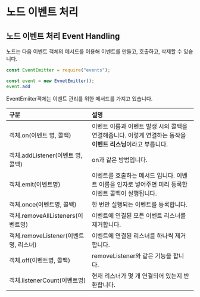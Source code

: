 # 노드 이벤트 처리

## 노드 이벤트 처리 Event Handling

 노드는 다음 이벤트 객체의 메서드를 이용해 이벤트를 만들고, 호출하고, 삭제할 수 있습니다.

```javascript
const EventEmitter = require("events");

const event = new EvnetEmitter();
event.add
```

 EventEmiiter객체는 이벤트 관리를 위한 메서드를 가지고 있습니다. 

| 구분  | 설명  |
| :--- | :--- |
| 객체.on\(이벤트 명, 콜백\) | 이벤트 이름과 이벤트 발생 시의 콜백을 연결해줍니다. 이렇게 연결하는 동작을 **이벤트 리스닝**이라고 부릅니다.  |
| 객체.addListener\(이벤트 명, 콜백\) | on과 같은 방법입니다. |
| 객체.emit\(이벤트명\) | 이벤트를 호출하는 메서드 입니다. 이벤트 이름을 인자로 넣어주면 미리 등록한 이벤트 콜백이 실행됩니다.  |
| 객체.once\(이벤트명, 콜백\)  | 한 번만 실행되는 이벤트를 등록합니다.  |
| 객체.removeAllListeners\(이벤트명\) | 이벤트에 연결된 모든 이벤트 리스너를 제거합니다.  |
| 객체.removeListener\(이벤트명, 리스너\) | 이벤트에 연결된 리스너를 하나씩 제거합니다.  |
| 객체.off\(이벤트명, 콜백\) | removeListener와 같은 기능을 합니다. |
| 객체.listenerCount\(이벤트명\) | 현재 리스너가 몇 개 연결되어 있는지 반환합니다.  |

